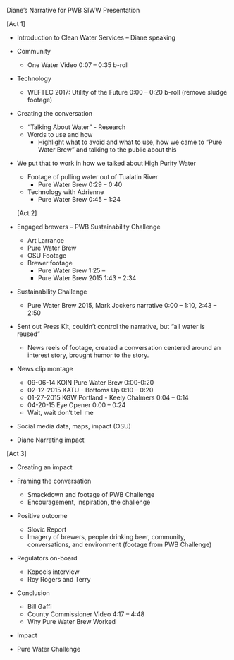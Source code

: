 Diane’s Narrative for PWB SIWW Presentation

[Act 1]

- Introduction to Clean Water Services – Diane speaking

- Community
  - One Water Video 0:07 – 0:35 b-roll
- Technology
  - WEFTEC 2017: Utility of the Future 0:00 – 0:20 b-roll (remove sludge footage)

- Creating the conversation

  - “Talking About Water” - Research 
  - Words to use and how
    - Highlight what to avoid and what to use, how we came to “Pure Water Brew” and talking to the public about this

- We put that to work in how we talked about High Purity Water

  - Footage of pulling water out of Tualatin River
    - Pure Water Brew 0:29 – 0:40
  - Technology with Adrienne 
    - Pure Water Brew 0:45 – 1:24

  [Act 2]

- Engaged brewers – PWB Sustainability Challenge 

  - Art Larrance
  - Pure Water Brew 
  - OSU Footage
  - Brewer footage
    - Pure Water Brew 1:25 – 
    - Pure Water Brew 2015 1:43 – 2:34

- Sustainability Challenge

  - Pure Water Brew 2015, Mark Jockers narrative 0:00 – 1:10, 2:43 – 2:50

- Sent out Press Kit, couldn’t control the narrative, but “all water is reused”

  - News reels of footage, created a conversation centered around an interest story, brought humor to the story. 

- News clip montage

  - 09-06-14 KOIN Pure Water Brew 0:00-0:20
  - 02-12-2015 KATU - Bottoms Up 0:10 – 0:20
  - 01-27-2015 KGW Portland - Keely Chalmers 0:04 – 0:14 
  - 04-20-15 Eye Opener 0:00 – 0:24 
  - Wait, wait don’t tell me

- Social media data, maps, impact (OSU)

- Diane Narrating impact

[Act 3]

- Creating an impact
- Framing the conversation
  - Smackdown and footage of PWB Challenge
  - Encouragement, inspiration, the challenge
- Positive outcome
  - Slovic Report
  - Imagery of brewers, people drinking beer, community, conversations, and environment 		(footage from PWB Challenge)
- Regulators on-board
  - Kopocis interview
  - Roy Rogers and Terry

- Conclusion
  - Bill Gaffi
  - County Commissioner Video 4:17 – 4:48
  - Why Pure Water Brew Worked
- Impact
- Pure Water Challenge 